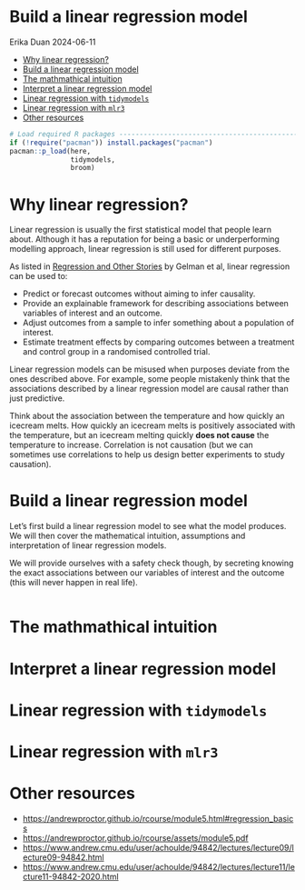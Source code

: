 Build a linear regression model
================
Erika Duan
2024-06-11

-   [Why linear regression?](#why-linear-regression)
-   [Build a linear regression model](#build-a-linear-regression-model)
-   [The mathmathical intuition](#the-mathmathical-intuition)
-   [Interpret a linear regression
    model](#interpret-a-linear-regression-model)
-   [Linear regression with
    `tidymodels`](#linear-regression-with-tidymodels)
-   [Linear regression with `mlr3`](#linear-regression-with-mlr3)
-   [Other resources](#other-resources)

``` r
# Load required R packages -----------------------------------------------------
if (!require("pacman")) install.packages("pacman")
pacman::p_load(here,
               tidymodels,
               broom) 
```

# Why linear regression?

Linear regression is usually the first statistical model that people
learn about. Although it has a reputation for being a basic or
underperforming modelling approach, linear regression is still used for
different purposes.

As listed in [Regression and Other
Stories](https://avehtari.github.io/ROS-Examples/) by Gelman et al,
linear regression can be used to:

-   Predict or forecast outcomes without aiming to infer causality.  
-   Provide an explainable framework for describing associations between
    variables of interest and an outcome.  
-   Adjust outcomes from a sample to infer something about a population
    of interest.  
-   Estimate treatment effects by comparing outcomes between a treatment
    and control group in a randomised controlled trial.

Linear regression models can be misused when purposes deviate from the
ones described above. For example, some people mistakenly think that the
associations described by a linear regression model are causal rather
than just predictive.

Think about the association between the temperature and how quickly an
icecream melts. How quickly an icecream melts is positively associated
with the temperature, but an icecream melting quickly **does not cause**
the temperature to increase. Correlation is not causation (but we can
sometimes use correlations to help us design better experiments to study
causation).

# Build a linear regression model

Let’s first build a linear regression model to see what the model
produces. We will then cover the mathematical intuition, assumptions and
interpretation of linear regression models.

We will provide ourselves with a safety check though, by secreting
knowing the exact associations between our variables of interest and the
outcome (this will never happen in real life).

``` mermaid
```

# The mathmathical intuition

# Interpret a linear regression model

# Linear regression with `tidymodels`

# Linear regression with `mlr3`

# Other resources

-   <https://andrewproctor.github.io/rcourse/module5.html#regression_basics>  
-   <https://andrewproctor.github.io/rcourse/assets/module5.pdf>  
-   <https://www.andrew.cmu.edu/user/achoulde/94842/lectures/lecture09/lecture09-94842.html>  
-   <https://www.andrew.cmu.edu/user/achoulde/94842/lectures/lecture11/lecture11-94842-2020.html>
